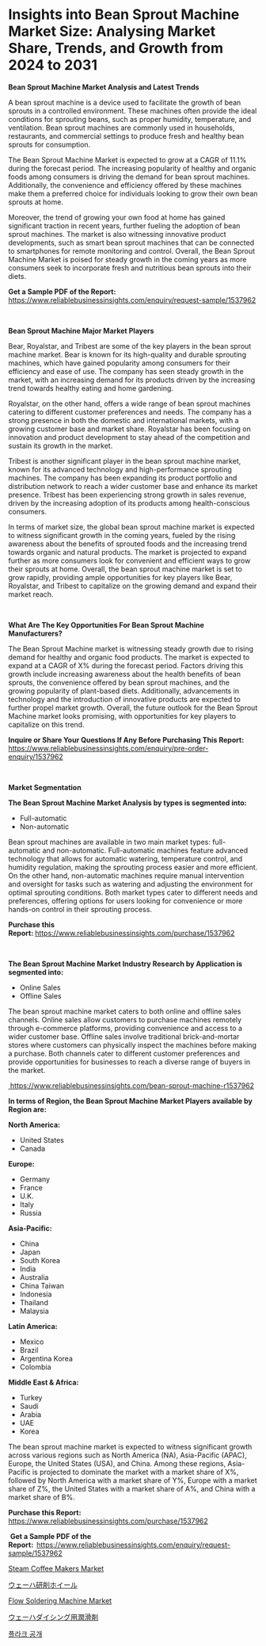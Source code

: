 <p><h1>Insights into Bean Sprout Machine Market Size: Analysing Market Share, Trends, and Growth from 2024 to 2031</h1></p><p><strong>Bean Sprout Machine Market Analysis and Latest Trends</strong></p>
<p><p>A bean sprout machine is a device used to facilitate the growth of bean sprouts in a controlled environment. These machines often provide the ideal conditions for sprouting beans, such as proper humidity, temperature, and ventilation. Bean sprout machines are commonly used in households, restaurants, and commercial settings to produce fresh and healthy bean sprouts for consumption.</p><p>The Bean Sprout Machine Market is expected to grow at a CAGR of 11.1% during the forecast period. The increasing popularity of healthy and organic foods among consumers is driving the demand for bean sprout machines. Additionally, the convenience and efficiency offered by these machines make them a preferred choice for individuals looking to grow their own bean sprouts at home. </p><p>Moreover, the trend of growing your own food at home has gained significant traction in recent years, further fueling the adoption of bean sprout machines. The market is also witnessing innovative product developments, such as smart bean sprout machines that can be connected to smartphones for remote monitoring and control. Overall, the Bean Sprout Machine Market is poised for steady growth in the coming years as more consumers seek to incorporate fresh and nutritious bean sprouts into their diets.</p></p>
<p><strong>Get a Sample PDF of the Report:&nbsp;</strong> <a href="https://www.reliablebusinessinsights.com/enquiry/request-sample/1537962">https://www.reliablebusinessinsights.com/enquiry/request-sample/1537962</a></p>
<p>&nbsp;</p>
<p><strong>Bean Sprout Machine Major Market Players</strong></p>
<p><p>Bear, Royalstar, and Tribest are some of the key players in the bean sprout machine market. Bear is known for its high-quality and durable sprouting machines, which have gained popularity among consumers for their efficiency and ease of use. The company has seen steady growth in the market, with an increasing demand for its products driven by the increasing trend towards healthy eating and home gardening.</p><p>Royalstar, on the other hand, offers a wide range of bean sprout machines catering to different customer preferences and needs. The company has a strong presence in both the domestic and international markets, with a growing customer base and market share. Royalstar has been focusing on innovation and product development to stay ahead of the competition and sustain its growth in the market.</p><p>Tribest is another significant player in the bean sprout machine market, known for its advanced technology and high-performance sprouting machines. The company has been expanding its product portfolio and distribution network to reach a wider customer base and enhance its market presence. Tribest has been experiencing strong growth in sales revenue, driven by the increasing adoption of its products among health-conscious consumers.</p><p>In terms of market size, the global bean sprout machine market is expected to witness significant growth in the coming years, fueled by the rising awareness about the benefits of sprouted foods and the increasing trend towards organic and natural products. The market is projected to expand further as more consumers look for convenient and efficient ways to grow their sprouts at home. Overall, the bean sprout machine market is set to grow rapidly, providing ample opportunities for key players like Bear, Royalstar, and Tribest to capitalize on the growing demand and expand their market reach.</p></p>
<p>&nbsp;</p>
<p><strong>What Are The Key Opportunities For Bean Sprout Machine Manufacturers?</strong></p>
<p><p>The Bean Sprout Machine market is witnessing steady growth due to rising demand for healthy and organic food products. The market is expected to expand at a CAGR of X% during the forecast period. Factors driving this growth include increasing awareness about the health benefits of bean sprouts, the convenience offered by bean sprout machines, and the growing popularity of plant-based diets. Additionally, advancements in technology and the introduction of innovative products are expected to further propel market growth. Overall, the future outlook for the Bean Sprout Machine market looks promising, with opportunities for key players to capitalize on this trend.</p></p>
<p><strong>Inquire or Share Your Questions If Any Before Purchasing This Report:</strong> <a href="https://www.reliablebusinessinsights.com/enquiry/pre-order-enquiry/1537962">https://www.reliablebusinessinsights.com/enquiry/pre-order-enquiry/1537962</a></p>
<p>&nbsp;</p>
<p><strong>Market Segmentation</strong></p>
<p><strong>The Bean Sprout Machine Market Analysis by types is segmented into:</strong></p>
<p><ul><li>Full-automatic</li><li>Non-automatic</li></ul></p>
<p><p>Bean sprout machines are available in two main market types: full-automatic and non-automatic. Full-automatic machines feature advanced technology that allows for automatic watering, temperature control, and humidity regulation, making the sprouting process easier and more efficient. On the other hand, non-automatic machines require manual intervention and oversight for tasks such as watering and adjusting the environment for optimal sprouting conditions. Both market types cater to different needs and preferences, offering options for users looking for convenience or more hands-on control in their sprouting process.</p></p>
<p><strong>Purchase this Report:&nbsp;</strong><a href="https://www.reliablebusinessinsights.com/purchase/1537962">https://www.reliablebusinessinsights.com/purchase/1537962</a></p>
<p>&nbsp;</p>
<p><strong>The Bean Sprout Machine Market Industry Research by Application is segmented into:</strong></p>
<p><ul><li>Online Sales</li><li>Offline Sales</li></ul></p>
<p><p>The bean sprout machine market caters to both online and offline sales channels. Online sales allow customers to purchase machines remotely through e-commerce platforms, providing convenience and access to a wider customer base. Offline sales involve traditional brick-and-mortar stores where customers can physically inspect the machines before making a purchase. Both channels cater to different customer preferences and provide opportunities for businesses to reach a diverse range of buyers in the market.</p></p>
<p><a href="https://www.reliablebusinessinsights.com/bean-sprout-machine-r1537962">&nbsp;https://www.reliablebusinessinsights.com/bean-sprout-machine-r1537962</a></p>
<p><strong>In terms of Region, the Bean Sprout Machine Market Players available by Region are:</strong></p>
<p>
    <p> <strong> North America: </strong>
        <ul>
            <li>United States</li>
            <li>Canada</li>
        </ul>
        </p> 
    <p> <strong> Europe: </strong>
        <ul>
            <li>Germany</li>
            <li>France</li>
            <li>U.K.</li>
            <li>Italy</li>
            <li>Russia</li>
        </ul>
        </p> 
    <p> <strong> Asia-Pacific: </strong>
        <ul>
            <li>China</li>
            <li>Japan</li>
            <li>South Korea</li>
            <li>India</li>
            <li>Australia</li>
            <li>China Taiwan</li>
            <li>Indonesia</li>
            <li>Thailand</li>
            <li>Malaysia</li>
        </ul>
        </p> 
    <p> <strong> Latin America: </strong>
        <ul>
            <li>Mexico</li>
            <li>Brazil</li>
            <li>Argentina Korea</li>
            <li>Colombia</li>
        </ul>
        </p> 
    <p> <strong> Middle East & Africa: </strong>
        <ul>
            <li>Turkey</li>
            <li>Saudi</li>
            <li>Arabia</li>
            <li>UAE</li>
            <li>Korea</li>
        </ul>
    </p>
    </p>
<p><p>The bean sprout machine market is expected to witness significant growth across various regions such as North America (NA), Asia-Pacific (APAC), Europe, the United States (USA), and China. Among these regions, Asia-Pacific is projected to dominate the market with a market share of X%, followed by North America with a market share of Y%, Europe with a market share of Z%, the United States with a market share of A%, and China with a market share of B%.</p></p>
<p><strong>Purchase this Report: </strong><a href="https://www.reliablebusinessinsights.com/purchase/1537962">https://www.reliablebusinessinsights.com/purchase/1537962</a></p>
<p>&nbsp;<strong>Get a Sample PDF of the Report:&nbsp;&nbsp;</strong><a href="https://www.reliablebusinessinsights.com/enquiry/request-sample/1537962">https://www.reliablebusinessinsights.com/enquiry/request-sample/1537962</a></p>
<p><strong></strong></p>
<p><p><a href="https://github.com/ernidarwin455/Market-Research-Report-List-1/blob/main/steam-coffee-makers-market.md">Steam Coffee Makers Market</a></p><p><a href="https://github.com/dathomson6534/Market-Research-Report-List-2/blob/main/7191054158595.md">ウェーハ研削ホイール</a></p><p><a href="https://github.com/sajonf007/Market-Research-Report-List-1/blob/main/flow-soldering-machine-market.md">Flow Soldering Machine Market</a></p><p><a href="https://github.com/BoydYundt1/Market-Research-Report-List-1/blob/main/8706492158596.md">ウェーハダイシング用潤滑剤</a></p><p><a href="https://github.com/EthaWolf/Market-Research-Report-List-1/blob/main/8764274170128.md">플라크 공개</a></p></p>
